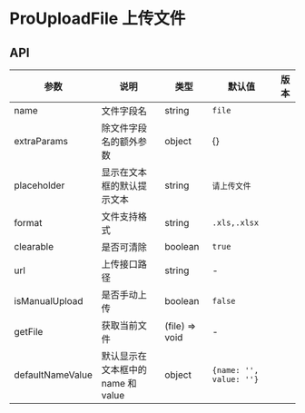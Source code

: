 # ProUploadFile 上传文件

## API

| 参数             | 说明                               | 类型           | 默认值                  | 版本 |
| ---------------- | ---------------------------------- | -------------- | ----------------------- | ---- |
| name             | 文件字段名                         | string         | `file`                  |      |
| extraParams      | 除文件字段名的额外参数             | object         | {}                      |      |
| placeholder      | 显示在文本框的默认提示文本         | string         | `请上传文件`            |      |
| format           | 文件支持格式                       | string         | `.xls,.xlsx`            |      |
| clearable        | 是否可清除                         | boolean        | `true`                  |      |
| url              | 上传接口路径                       | string         | -                       |      |
| isManualUpload   | 是否手动上传                       | boolean        | `false`                 |      |
| getFile          | 获取当前文件                       | (file) => void | -                       |      |
| defaultNameValue | 默认显示在文本框中的 name 和 value | object         | `{name: '', value: ''}` |      |
